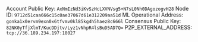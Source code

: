 Account Public Key: `AxNmIzNd3iKvSzHcLXVNVsg5+N7sL0Nh0DAgozogvH28`
Node ID: `9712d51caa666c15c0ae37067d61e312209aa51d`
ML Operational Address: `gonka1x0ervm9exn0x6tfvmv0kl85kg4h5haez8c666l`
Consensus Public Key: `82NK0yTfjXlmT/KucDDjtv/Lyz1vNhpR4lsBuD5AD7Q=`
P2P_EXTERNAL_ADDRESS: `tcp://36.189.234.197:18027` 
